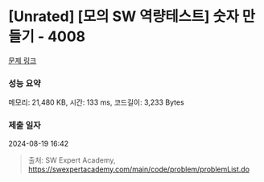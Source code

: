# [Unrated] [모의 SW 역량테스트] 숫자 만들기 - 4008 

[문제 링크](https://swexpertacademy.com/main/code/problem/problemDetail.do?contestProbId=AWIeRZV6kBUDFAVH) 

### 성능 요약

메모리: 21,480 KB, 시간: 133 ms, 코드길이: 3,233 Bytes

### 제출 일자

2024-08-19 16:42



> 출처: SW Expert Academy, https://swexpertacademy.com/main/code/problem/problemList.do